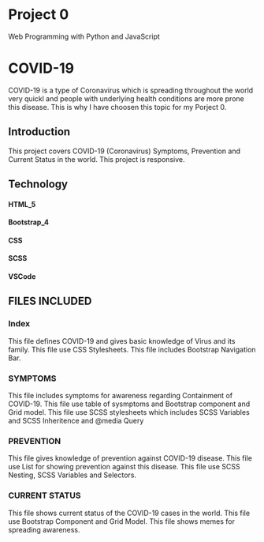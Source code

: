 # Project 0

Web Programming with Python and JavaScript

# COVID-19 
COVID-19 is a type of Coronavirus which is spreading throughout the world very quickl and people with underlying health conditions are more prone this disease. This is why I have choosen this topic for my Porject 0.

## Introduction 
This project covers COVID-19 (Coronavirus) Symptoms, Prevention and Current Status in the world. This project is responsive.

## Technology
#### HTML_5 
#### Bootstrap_4
#### CSS 
#### SCSS
#### VSCode

## FILES INCLUDED
### Index
This file defines COVID-19 and gives basic knowledge of Virus and its family.
This file use CSS Stylesheets.
This file includes Bootstrap Navigation Bar.

### SYMPTOMS
This file includes symptoms for awareness regarding Containment of COVID-19.
This file use table of sysmptoms and Bootstrap component and Grid model.
This file use SCSS stylesheets which includes SCSS Variables and SCSS Inheritence and @media Query

### PREVENTION
This file gives knowledge of prevention against COVID-19 disease.
This file use List for showing prevention against this disease.
This file use SCSS Nesting, SCSS Variables and Selectors.

### CURRENT STATUS
This file shows current status of the COVID-19 cases in the world.
This file use Bootstrap Component and Grid Model.
This file shows memes for spreading awareness.